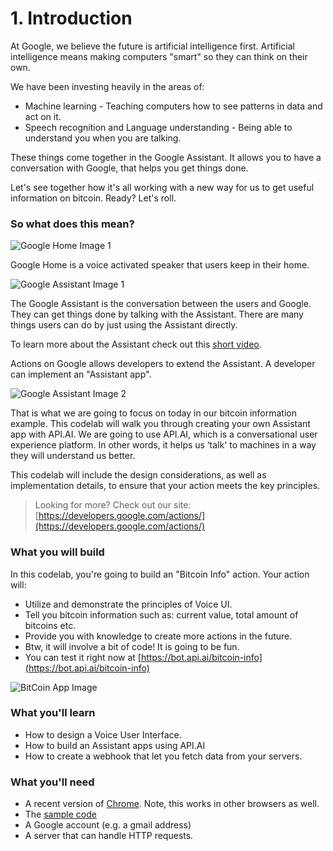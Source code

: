 # 1. Introduction

At Google, we believe the future is artificial intelligence first. Artificial intelligence means making computers "smart" so they can think on their own.

We have been investing heavily in the areas of:

*   Machine learning - Teaching computers how to see patterns in data and act on it.
*   Speech recognition and Language understanding - Being able to understand you when you are talking.

These things come together in the Google Assistant. It allows you to have a conversation with Google, that helps you get things done.

Let's see together how it's all working with a new way for us to get useful information on bitcoin. Ready? Let's roll.

### So what does this mean?

![Google Home Image 1](https://codelabs.developers.google.com/codelabs/your-first-action-on-google-with-webhook/img/4662ff2f9d560252.png)

Google Home is a voice activated speaker that users keep in their home.

![Google Assistant Image 1](https://codelabs.developers.google.com/codelabs/your-first-action-on-google-with-webhook/img/ad87793d188504ba.png)

The Google Assistant is the conversation between the users and Google. They can get things done by talking with the Assistant. There are many things users can do by just using the Assistant directly.

To learn more about the Assistant check out this [short video](https://www.youtube.com/watch?v=FPfQMVf4vwQ).

Actions on Google allows developers to extend the Assistant. A developer can implement an "Assistant app". 

![Google Assistant Image 2](https://codelabs.developers.google.com/codelabs/your-first-action-on-google-with-webhook/img/2c192df592477179.png)

That is what we are going to focus on today in our bitcoin information example.
This codelab will walk you through creating your own Assistant app with API.AI. We are going to use API.AI, which is a conversational user experience platform. In other words, it helps us ‘talk' to machines in a way they will understand us better.

This codelab will include the design considerations, as well as implementation details, to ensure that your action meets the key principles.

> Looking for more? Check out our site: [https://developers.google.com/actions/](https://developers.google.com/actions/)

### What you will build

In this codelab, you're going to build an "Bitcoin Info" action.
Your action will:

*   Utilize and demonstrate the principles of Voice UI.
*   Tell you bitcoin information such as: current value, total amount of bitcoins etc.
*   Provide you with knowledge to create more actions in the future.
*   Btw, it will involve a bit of code!
    It is going to be fun.
*   You can test it right now at [https://bot.api.ai/bitcoin-info](https://bot.api.ai/bitcoin-info)

![BitCoin App Image](https://codelabs.developers.google.com/codelabs/your-first-action-on-google-with-webhook/img/dfe8dc7c4fc2bc7d.png)

### What you'll learn

*   How to design a Voice User Interface.
*   How to build an Assistant apps using API.AI
*   How to create a webhook that let you fetch data from your servers.

### What you'll need

*   A recent version of [Chrome](https://www.google.com/chrome/).
    Note, this works in other browsers as well.
*   The [sample code](https://github.com/greenido/bitcoin-info-action)
*   A Google account (e.g. a gmail address)
*   A server that can handle HTTP requests.